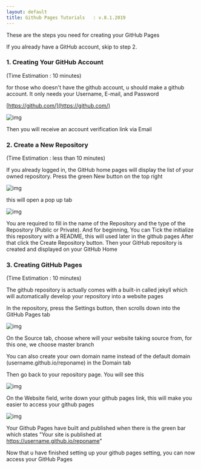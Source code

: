 ```yaml
---
layout: default
title: Github Pages Tutorials	: v.8.1.2019
---
```


These are the steps you need for creating your GitHub Pages


If you already have a GitHub account, skip to step 2.

### 1. Creating Your GitHub Account

(Time Estimation : 10 minutes)

for those who doesn't have the github account, u should make a github account.
It only needs your Username, E-mail, and Password

[https://github.com/](https://github.com/)

![img](https://raw.githubusercontent.com/UI-FASILKOM-OS/extra182/master/SandBox/wahyuadt/ScreenShot/GitHub.png)

Then you will receive an account verification link via Email


### 2. Create a New Repository

(Time Estimation : less than 10 minutes)

If you already logged in, the GitHub home pages will display the list of your owned repository.
Press the green New button on the top right


![img](https://raw.githubusercontent.com/UI-FASILKOM-OS/extra182/master/SandBox/wahyuadt/ScreenShot/NewRepoGithub.png)

this will open a pop up tab

![img](https://raw.githubusercontent.com/UI-FASILKOM-OS/extra182/master/SandBox/wahyuadt/ScreenShot/CreateRepoName.png)

You are required to fill in the name of the Repository and the type of the Repository (Public or Private). And for beginning,
You can Tick the initialize this repository with a README, this will used later in the github pages
After that click the Create Repository button. Then your GitHub repository is created and displayed on your GitHub Home

### 3. Creating GitHub Pages

(Time Estimation : 10 minutes)

The github repository is actually comes with a built-in called jekyll which will automatically develop your repository into a website pages

In the repository, press the Settings button, then scrolls down into the GitHub Pages tab

![img](https://raw.githubusercontent.com/UI-FASILKOM-OS/extra182/master/SandBox/wahyuadt/ScreenShot/SetupGithubPages.png)

On the Source tab, choose where will your website taking source from, for this one, we choose master branch

You can also create your own domain name instead of the default domain (username.github.io/reponame) in the Domain tab

Then go back to your repository page. You will see this

![img](https://raw.githubusercontent.com/UI-FASILKOM-OS/extra182/master/SandBox/wahyuadt/ScreenShot/DescriptionTab.png)

On the Website field, write down your github pages link, this will make you easier to access your github pages

![img](https://raw.githubusercontent.com/UI-FASILKOM-OS/extra182/master/SandBox/wahyuadt/ScreenShot/SetupGithubPages.png)

Your Github Pages have built and published when there is the green bar which states "Your site is published at https://username.github.io/reponame"

Now that u have finished setting up your github pages setting, you can now access your GitHub Pages
